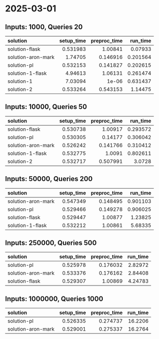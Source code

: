 # 2025-03-01

## Inputs: 1000, Queries 20

| solution           |   setup_time |   preproc_time |   run_time |
|:-------------------|-------------:|---------------:|-----------:|
| solution-flask     |     0.531983 |       1.00841  |   0.07933  |
| solution-aron-mark |     1.74705  |       0.146916 |   0.201564 |
| solution-pl        |     0.532153 |       0.141827 |   0.202615 |
| solution-1-flask   |     4.94613  |       1.06131  |   0.261474 |
| solution-1         |     7.03094  |       1e-06    |   0.631437 |
| solution-2         |     0.533264 |       0.543153 |   1.14475  |

## Inputs: 10000, Queries 50

| solution           |   setup_time |   preproc_time |   run_time |
|:-------------------|-------------:|---------------:|-----------:|
| solution-flask     |     0.530738 |       1.00917  |   0.293572 |
| solution-pl        |     0.530305 |       0.14177  |   0.306042 |
| solution-aron-mark |     0.526242 |       0.141766 |   0.310412 |
| solution-1-flask   |     0.532775 |       1.0091   |   0.802611 |
| solution-2         |     0.532717 |       0.507991 |   3.0728   |

## Inputs: 50000, Queries 200

| solution           |   setup_time |   preproc_time |   run_time |
|:-------------------|-------------:|---------------:|-----------:|
| solution-aron-mark |     0.547349 |       0.148495 |   0.901103 |
| solution-pl        |     0.529466 |       0.149278 |   0.906025 |
| solution-flask     |     0.529447 |       1.00877  |   1.23825  |
| solution-1-flask   |     0.532212 |       1.00861  |   5.68335  |

## Inputs: 250000, Queries 500

| solution           |   setup_time |   preproc_time |   run_time |
|:-------------------|-------------:|---------------:|-----------:|
| solution-pl        |     0.525978 |       0.176032 |    2.82972 |
| solution-aron-mark |     0.533376 |       0.176162 |    2.84408 |
| solution-flask     |     0.529307 |       1.00869  |    4.24783 |

## Inputs: 1000000, Queries 1000

| solution           |   setup_time |   preproc_time |   run_time |
|:-------------------|-------------:|---------------:|-----------:|
| solution-pl        |     0.526335 |       0.274737 |    16.2206 |
| solution-aron-mark |     0.529001 |       0.275337 |    16.2764 |